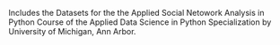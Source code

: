 Includes the Datasets for  the the Applied Social Netowork Analysis in Python Course of the Applied Data Science in Python Specialization by University of Michigan, Ann Arbor.
